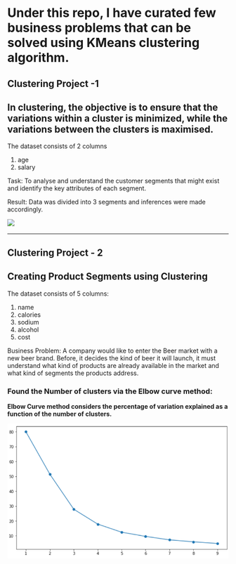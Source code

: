# Under this repo, I have curated few business problems that can be solved using KMeans clustering algorithm.

## Clustering Project -1

## **In clustering, the objective is to ensure that the variations within a cluster is minimized, while the variations between the clusters is maximised.**

The dataset consists of 2 columns 
1. age
2. salary

Task: To analyse and understand the customer segments that might exist and identify the key attributes of each segment.

Result:
Data was divided into 3 segments and inferences were made accordingly.

![](https://github.com/Lokeshrathi/Clustering_salaries/blob/main/cluster.PNG)

-------------------------------------------------------------------

## Clustering Project - 2

## Creating Product Segments using Clustering

The dataset consists of 5 columns:
1. name
2. calories
3. sodium
4. alcohol
5. cost

Business Problem: 
A company would like to enter the Beer market with a new beer brand. Before, it decides the kind of beer it will launch, it must understand what kind of products are already available in the market and what kind of segments the products address.

### Found the Number of clusters via the Elbow curve method:
**Elbow Curve method considers the percentage of variation explained as a function of the number of clusters.**

![](https://github.com/Lokeshrathi/Clustering_algorithm_solution/blob/main/elbow%20method.PNG)
